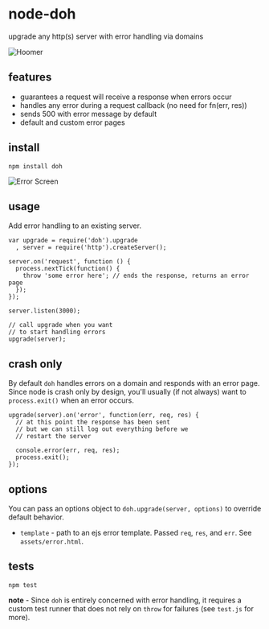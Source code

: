 # node-doh

upgrade any http(s) server with error handling via domains

![Hoomer](http://www.homersimpsonquotes.com/images/homer.gif)

## features

 - guarantees a request will receive a response when errors occur
 - handles any error during a request callback (no need for fn(err, res))
 - sends 500 with error message by default
 - default and custom error pages

## install

    npm install doh

![Error Screen](http://images.deploydapp.com/img/doh.png)

## usage

Add error handling to an existing server.

    var upgrade = require('doh').upgrade
      , server = require('http').createServer();
  
    server.on('request', function () {
      process.nextTick(function() {
        throw 'some error here'; // ends the response, returns an error page
      });
    });
  
    server.listen(3000);
  
    // call upgrade when you want
    // to start handling errors
    upgrade(server);

## crash only

By default `doh` handles errors on a domain and responds with an error page. Since node is crash only by design, you'll usually (if not always) want to `process.exit()` when an error occurs.

    upgrade(server).on('error', function(err, req, res) {
      // at this point the response has been sent
      // but we can still log out everything before we
      // restart the server
      
      console.error(err, req, res);
      process.exit();
    });

## options

You can pass an options object to `doh.upgrade(server, options)` to override default behavior.

 - `template` - path to an ejs error template. Passed `req`, `res`, and `err`. See `assets/error.html`.
 
## tests

    npm test

**note** - Since `doh` is entirely concerned with error handling, it requires a custom test runner that does not rely on `throw` for failures (see `test.js` for more).
 
 
